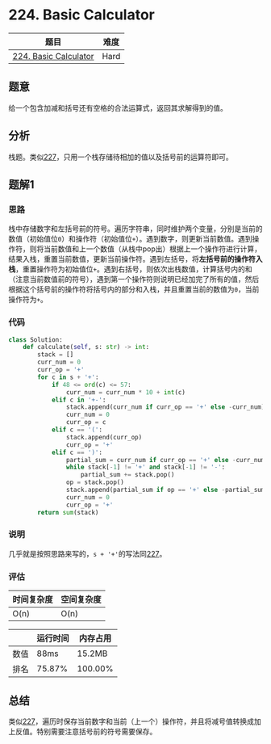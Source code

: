 # 224. Basic Calculator

| 题目 | 难度 |
| ---- | ---- |
| [224. Basic Calculator](https://leetcode.com/problems/basic-calculator/) | Hard |

## 题意

给一个包含加减和括号还有空格的合法运算式，返回其求解得到的值。

## 分析

栈题。类似[227](227.md)，只用一个栈存储待相加的值以及括号前的运算符即可。

## 题解1

### 思路

栈中存储数字和左括号前的符号。遍历字符串，同时维护两个变量，分别是当前的数值（初始值位`0`）和操作符（初始值位`+`）。遇到数字，则更新当前数值。遇到操作符，则将当前数值和上一个数值（从栈中pop出）根据上一个操作符进行计算，结果入栈，重置当前数值，更新当前操作符。遇到左括号，将**左括号前的操作符入栈**，重置操作符为初始值位`+`。遇到右括号，则依次出栈数值，计算括号内的和（注意当前数值前的符号），遇到第一个操作符则说明已经加完了所有的值，然后根据这个括号前的操作符将括号内的部分和入栈，并且重置当前的数值为`0`，当前操作符为`+`。

### 代码

```python
class Solution:
    def calculate(self, s: str) -> int:
        stack = []
        curr_num = 0
        curr_op = '+'
        for c in s + '+':
            if 48 <= ord(c) <= 57:
                curr_num = curr_num * 10 + int(c)
            elif c in '+-':
                stack.append(curr_num if curr_op == '+' else -curr_num)
                curr_num = 0
                curr_op = c
            elif c == '(':
                stack.append(curr_op)
                curr_op = '+'
            elif c == ')':
                partial_sum = curr_num if curr_op == '+' else -curr_num
                while stack[-1] != '+' and stack[-1] != '-':
                    partial_sum += stack.pop()
                op = stack.pop()
                stack.append(partial_sum if op == '+' else -partial_sum)
                curr_num = 0
                curr_op = '+'
        return sum(stack)
```

### 说明

几乎就是按照思路来写的，`s + '+'`的写法同[227](227.md)。

### 评估

| 时间复杂度 | 空间复杂度 |
| ---- | ---- |
| O(n) | O(n) |

| | 运行时间 | 内存占用 |
| ---- | ---- | ---- |
| 数值 | 88ms | 15.2MB |
| 排名 | 75.87% | 100.00% |

## 总结

类似[227](227.md)，遍历时保存当前数字和当前（上一个）操作符，并且将减号值转换成加上反值。特别需要注意括号前的符号需要保存。
